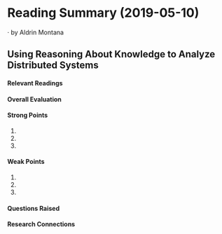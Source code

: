 # Reading Summary (2019-05-10)

&middot; by Aldrin Montana

## Using Reasoning About Knowledge to Analyze Distributed Systems

#### Relevant Readings


#### Overall Evaluation


#### Strong Points

1.
2.
3.

#### Weak Points

1.
2.
3.
  
#### Questions Raised


#### Research Connections

